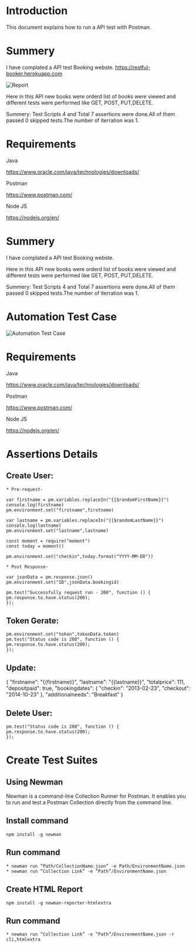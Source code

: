 
# Introduction

This document explains how to run a API test with Postman.

# Summery
I have complated a API test Booking webste.
https://restful-booker.herokuapp.com

![Report](https://github.com/prantoahmed/Rest_API_Automation_1/assets/30936060/cbd62f8c-58c8-4c72-afe8-2772c304f893)

Here in this API new books were orderd list of books were viewed and different tests were performed like GET, POST, PUT,DELETE.

Summery: Test Scripts 4 and Total 7 assertions were done.All of them passed 0 skipped tests.The number of iterration was 1.

# Requirements

Java

https://www.oracle.com/java/technologies/downloads/

Postman

https://www.postman.com/

Node JS

https://nodejs.org/en/


# Summery
I have complated a API test Booking webste.

Here in this API new books were orderd list of books were viewed and different tests were performed like GET, POST, PUT,DELETE.

Summery: Test Scripts 4 and Total 7 assertions were done.All of them passed 0 skipped tests.The number of iterration was 1.
# Automation Test Case
![Automation Test Case](https://github.com/prantoahmed/Rest_API_Automation_1/assets/30936060/a50d1656-7590-4cca-abb3-786ecd8673f8)

# Requirements

Java

https://www.oracle.com/java/technologies/downloads/

Postman

https://www.postman.com/

Node JS

https://nodejs.org/en/

# Assertions Details

## Create User:

    * Pre-request-

    var firstname = pm.variables.replaceIn("{{$randomFirstName}}")
    console.log(firstname)
    pm.environment.set("firstname",firstname)

    var lastname = pm.variables.replaceIn("{{$randomLastName}}")
    console.log(lastname)
    pm.environment.set("lastname",lastname)

    const moment = require("moment")
    const today = moment()

    pm.environment.set("checkin",today.format("YYYY-MM-DD"))

    * Post Response-

    var jsonData = pm.response.json()
    pm.environment.set("ID",jsonData.bookingid)

    pm.test("Successfully request run - 200", function () {
    pm.response.to.have.status(200);
    });

## Token Gerate:

    pm.environment.set("token",tokenData.token)
    pm.test("Status code is 200", function () {
    pm.response.to.have.status(200);
    });

## Update:
{
	"firstname": "{{firstname}}",
	"lastname": "{{lastname}}",
	"totalprice": 111,
	"depositpaid": true,
	"bookingdates": {
    	"checkin": "2013-02-23",
    	"checkout": "2014-10-23"
	},
	"additionalneeds": "Breakfast"
}

## Delete User:
    pm.test("Status code is 200", function () {
    pm.response.to.have.status(200);
    });

# Create Test Suites

## Using Newman

Newman is a command-line Collection Runner for Postman. It enables you to run and test a Postman Collection directly from the command line.

## Install command
    npm install -g newman

## Run command
    * newman run “Path/CollectionName.json” -e Path/EnvironmentName.json
    * newman run “Collection Link” -e “Path”/EnvironmentName.json

## Create HTML Report

    npm install -g newman-reporter-htmlextra

## Run command
    * newman run “Collection Link” -e “Path”/EnvironmentName.json -r cli,htmlextra
